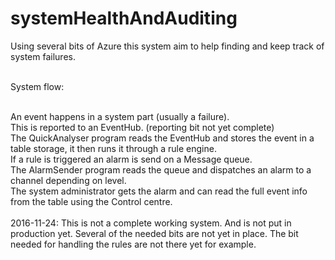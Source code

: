 # systemHealthAndAuditing

Using several bits of Azure this system aim to help finding and keep track of system failures. <br /> <br />

System flow: <br /> <br />

  An event happens in a system part (usually a failure). <br />
  This is reported to an EventHub. (reporting bit not yet complete) <br />
  The QuickAnalyser program reads the EventHub and stores the event in a table storage, it then runs it through a rule engine. <br />
  If a rule is triggered an alarm is send on a Message queue. <br />
  The AlarmSender program reads the queue and dispatches an alarm to a channel depending on level. <br />
  The system administrator gets the alarm and can read the full event info from the table using the Control centre. <br />
 <br />
2016-11-24: This is not a complete working system. And is not put in production yet. Several of the needed bits are not yet in place.
The bit needed for handling the rules are not there yet for example.
